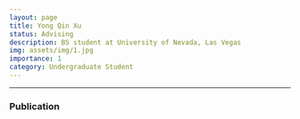 ```yaml
---
layout: page
title: Yong Qin Xu
status: Advising
description: BS student at University of Nevada, Las Vegas
img: assets/img/1.jpg
importance: 1
category: Undergraduate Student
---
```


_ _ _

### Publication

<!-- + -->
